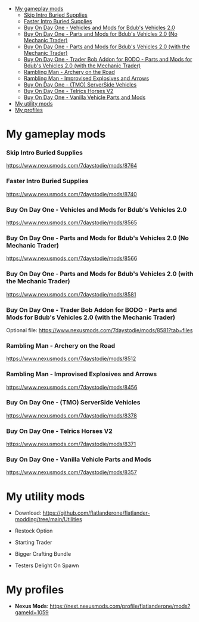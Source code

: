 - [My gameplay mods](#my-gameplay-mods)
    - [Skip Intro Buried Supplies](#skip-intro-buried-supplies)
    - [Faster Intro Buried Supplies](#faster-intro-buried-supplies)
    - [Buy On Day One - Vehicles and Mods for Bdub's Vehicles 2.0](#buy-on-day-one---vehicles-and-mods-for-bdubs-vehicles-20)
    - [Buy On Day One - Parts and Mods for Bdub's Vehicles 2.0 (No Mechanic Trader)](#buy-on-day-one---parts-and-mods-for-bdubs-vehicles-20-no-mechanic-trader)
    - [Buy On Day One - Parts and Mods for Bdub's Vehicles 2.0 (with the Mechanic Trader)](#buy-on-day-one---parts-and-mods-for-bdubs-vehicles-20-with-the-mechanic-trader)
    - [Buy On Day One - Trader Bob Addon for BODO - Parts and Mods for Bdub's Vehicles 2.0 (with the Mechanic Trader)](#buy-on-day-one---trader-bob-addon-for-bodo---parts-and-mods-for-bdubs-vehicles-20-with-the-mechanic-trader)
    - [Rambling Man - Archery on the Road](#rambling-man---archery-on-the-road)
    - [Rambling Man - Improvised Explosives and Arrows](#rambling-man---improvised-explosives-and-arrows)
    - [Buy On Day One - (TMO) ServerSide Vehicles](#buy-on-day-one---tmo-serverside-vehicles)
    - [Buy On Day One - Telrics Horses V2](#buy-on-day-one---telrics-horses-v2)
    - [Buy On Day One - Vanilla Vehicle Parts and Mods](#buy-on-day-one---vanilla-vehicle-parts-and-mods)
- [My utility mods](#my-utility-mods)
- [My profiles](#my-profiles)


# My gameplay mods

### Skip Intro Buried Supplies

https://www.nexusmods.com/7daystodie/mods/8764

### Faster Intro Buried Supplies

https://www.nexusmods.com/7daystodie/mods/8740

### Buy On Day One - Vehicles and Mods for Bdub's Vehicles 2.0

https://www.nexusmods.com/7daystodie/mods/8565

### Buy On Day One - Parts and Mods for Bdub's Vehicles 2.0 (No Mechanic Trader)

https://www.nexusmods.com/7daystodie/mods/8566

### Buy On Day One - Parts and Mods for Bdub's Vehicles 2.0 (with the Mechanic Trader)

https://www.nexusmods.com/7daystodie/mods/8581

### Buy On Day One - Trader Bob Addon for BODO - Parts and Mods for Bdub's Vehicles 2.0 (with the Mechanic Trader)

Optional file: https://www.nexusmods.com/7daystodie/mods/8581?tab=files

### Rambling Man - Archery on the Road

https://www.nexusmods.com/7daystodie/mods/8512

### Rambling Man - Improvised Explosives and Arrows

https://www.nexusmods.com/7daystodie/mods/8456

### Buy On Day One - (TMO) ServerSide Vehicles

https://www.nexusmods.com/7daystodie/mods/8378

### Buy On Day One - Telrics Horses V2

https://www.nexusmods.com/7daystodie/mods/8371

### Buy On Day One - Vanilla Vehicle Parts and Mods

https://www.nexusmods.com/7daystodie/mods/8357

# My utility mods

- Download: https://github.com/flatlanderone/flatlander-modding/tree/main/Utilities

- Restock Option 

- Starting Trader

- Bigger Crafting Bundle

- Testers Delight On Spawn

# My profiles

- **Nexus Mods**: https://next.nexusmods.com/profile/flatlanderone/mods?gameId=1059

